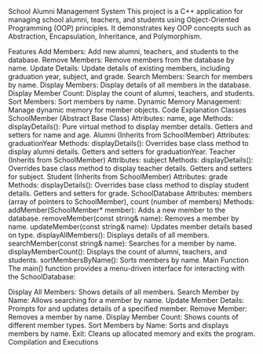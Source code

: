 

School Alumni Management System
This project is a C++ application for managing school alumni, teachers, and students using Object-Oriented Programming (OOP) principles. It demonstrates key OOP concepts such as Abstraction, Encapsulation, Inheritance, and Polymorphism.

Features
Add Members: Add new alumni, teachers, and students to the database. Remove Members: Remove members from the database by name. Update Details: Update details of existing members, including graduation year, subject, and grade. Search Members: Search for members by name. Display Members: Display details of all members in the database. Display Member Count: Display the count of alumni, teachers, and students. Sort Members: Sort members by name. Dynamic Memory Management: Manage dynamic memory for member objects.
Code Explanation
Classes
SchoolMember (Abstract Base Class)
Attributes: name, age Methods:
displayDetails(): Pure virtual method to display member details. Getters and setters for name and age.
Alumni (Inherits from SchoolMember)
Attributes: graduationYear Methods:
displayDetails(): Overrides base class method to display alumni details. Getters and setters for graduationYear.
Teacher (Inherits from SchoolMember)
Attributes: subject Methods:
displayDetails(): Overrides base class method to display teacher details. Getters and setters for subject.
Student (Inherits from SchoolMember)
Attributes: grade Methods:
displayDetails(): Overrides base class method to display student details. Getters and setters for grade.
SchoolDatabase
Attributes: members (array of pointers to SchoolMember), count (number of members) Methods:
addMember(SchoolMember* member): Adds a new member to the database. removeMember(const string& name): Removes a member by name. updateMember(const string& name): Updates member details based on type. displayAllMembers(): Displays details of all members. searchMember(const string& name): Searches for a member by name. displayMemberCount(): Displays the count of alumni, teachers, and students. sortMembersByName(): Sorts members by name.
Main Function
The main() function provides a menu-driven interface for interacting with the SchoolDatabase:

Display All Members: Shows details of all members. Search Member by Name: Allows searching for a member by name. Update Member Details: Prompts for and updates details of a specified member. Remove Member: Removes a member by name. Display Member Count: Shows counts of different member types. Sort Members by Name: Sorts and displays members by name. Exit: Cleans up allocated memory and exits the program.
Compilation and Executions 
